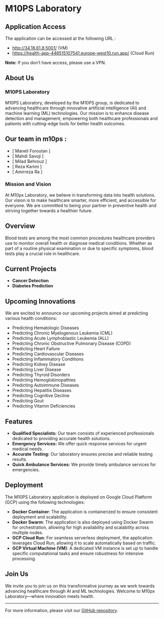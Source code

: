﻿# M10PS Laboratory

## Application Access
The application can be accessed at the following URL : 

- http://34.18.61.8:5001/ (VM)
- https://health-app-446515107541.europe-west10.run.app/ (Cloud Run)
  
**Note:** If you don’t have access, please use a VPN.

## About Us

### M10PS Laboratory
M10PS Laboratory, developed by the M10PS group, is dedicated to advancing healthcare through innovative artificial intelligence (AI) and machine learning (ML) technologies. Our mission is to enhance disease detection and management, empowering both healthcare professionals and patients with cutting-edge tools for better health outcomes.

## Our team in m10ps :
- [ Maneli Foroutan ]
- [ Mahdi Savoji ]
- [ Milad Behrouz ]
- [ Reza Karimi ]
- [ Amirreza Ra ]

### Mission and Vision
At M10px Laboratory, we believe in transforming data into health solutions. Our vision is to make healthcare smarter, more efficient, and accessible for everyone. We are committed to being your partner in preventive health and striving together towards a healthier future.

## Overview
Blood tests are among the most common procedures healthcare providers use to monitor overall health or diagnose medical conditions. Whether as part of a routine physical examination or due to specific symptoms, blood tests play a crucial role in healthcare.

## Current Projects
- **Cancer Detection**
- **Diabetes Prediction**

## Upcoming Innovations
We are excited to announce our upcoming projects aimed at predicting various health conditions:
- Predicting Hematologic Diseases
- Predicting Chronic Myelogenous Leukemia (CML)
- Predicting Acute Lymphoblastic Leukemia (ALL)
- Predicting Chronic Obstructive Pulmonary Disease (COPD)
- Predicting Heart Failure
- Predicting Cardiovascular Diseases
- Predicting Inflammatory Conditions
- Predicting Kidney Disease
- Predicting Liver Disease
- Predicting Thyroid Disorders
- Predicting Hemoglobinopathies
- Predicting Autoimmune Diseases
- Predicting Hepatitis Diseases
- Predicting Cognitive Decline
- Predicting Gout
- Predicting Vitamin Deficiencies

## Features
- **Qualified Specialists:** Our team consists of experienced professionals dedicated to providing accurate health solutions.
- **Emergency Services:** We offer quick response services for urgent medical needs.
- **Accurate Testing:** Our laboratory ensures precise and reliable testing results.
- **Quick Ambulance Services:** We provide timely ambulance services for emergencies.

## Deployment
The M10PS Laboratory application is deployed on Google Cloud Platform (GCP) using the following technologies:

- **Docker Container**: The application is containerized to ensure consistent deployment and scalability.
- **Docker Swarm**: The application is also deployed using Docker Swarm for orchestration, allowing for high availability and scalability across multiple nodes.
- **GCP Cloud Run**: For seamless serverless deployment, the application leverages Cloud Run, allowing it to scale automatically based on traffic.
- **GCP Virtual Machine (VM)**: A dedicated VM instance is set up to handle specific computational tasks and ensure robustness for intensive processing.



## Join Us
We invite you to join us on this transformative journey as we work towards advancing healthcare through AI and ML technologies. Welcome to M10px Laboratory—where innovation meets health.

---

For more information, please visit our [GitHub repository](https://github.com/Mahdi-Savoji/SmartWebsite-HealthTest-by-BloodTest).
